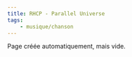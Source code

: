```yaml
---
title: RHCP - Parallel Universe
tags:
    - musique/chanson
---
```


Page créée automatiquement, mais vide.
